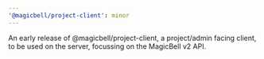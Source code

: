 ```yaml
---
'@magicbell/project-client': minor
---
```


An early release of @magicbell/project-client, a project/admin facing client, to be used on the server, focussing on the MagicBell v2 API.
